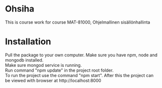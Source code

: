 # Ohsiha
This is course work for course MAT-81000, Ohjelmallinen sisällönhallinta  
# Installation
Pull the package to your own computer. Make sure you have npm, node and mongodb installed.   
Make sure mongod service is running.  
Run command "npm update" in the project root folder.  
To run the project use the command "npm start". After this the project can be viewed with browser at http://localhost:8000  
